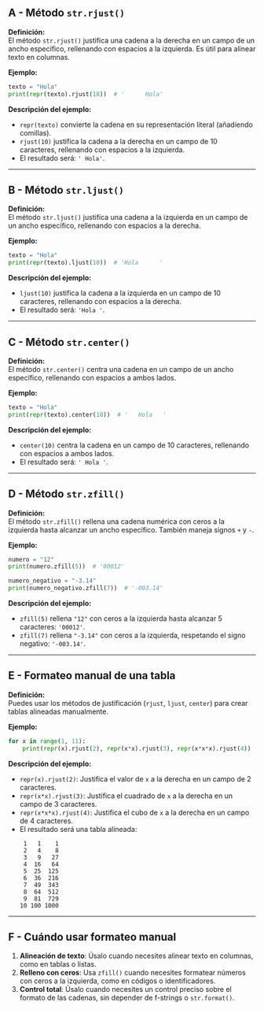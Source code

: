 ## A - Método `str.rjust()`

**Definición:**  
El método `str.rjust()` justifica una cadena a la derecha en un campo de un ancho específico, rellenando con espacios a la izquierda. Es útil para alinear texto en columnas.

**Ejemplo:**

```python
texto = "Hola"
print(repr(texto).rjust(10))  # '      Hola'
```

**Descripción del ejemplo:**

- `repr(texto)` convierte la cadena en su representación literal (añadiendo comillas).
- `rjust(10)` justifica la cadena a la derecha en un campo de 10 caracteres, rellenando con espacios a la izquierda.
- El resultado será: `' Hola'`.

---

## B - Método `str.ljust()`

**Definición:**  
El método `str.ljust()` justifica una cadena a la izquierda en un campo de un ancho específico, rellenando con espacios a la derecha.

**Ejemplo:**

```python
texto = "Hola"
print(repr(texto).ljust(10))  # 'Hola      '
```

**Descripción del ejemplo:**

- `ljust(10)` justifica la cadena a la izquierda en un campo de 10 caracteres, rellenando con espacios a la derecha.
- El resultado será: `'Hola '`.

---

## C - Método `str.center()`

**Definición:**  
El método `str.center()` centra una cadena en un campo de un ancho específico, rellenando con espacios a ambos lados.

**Ejemplo:**

```python
texto = "Hola"
print(repr(texto).center(10))  # '   Hola   '
```

**Descripción del ejemplo:**

- `center(10)` centra la cadena en un campo de 10 caracteres, rellenando con espacios a ambos lados.
- El resultado será: `' Hola '`.

---

## D - Método `str.zfill()`

**Definición:**  
El método `str.zfill()` rellena una cadena numérica con ceros a la izquierda hasta alcanzar un ancho específico. También maneja signos `+` y `-`.

**Ejemplo:**

```python
numero = "12"
print(numero.zfill(5))  # '00012'

numero_negativo = "-3.14"
print(numero_negativo.zfill(7))  # '-003.14'
```

**Descripción del ejemplo:**

- `zfill(5)` rellena `"12"` con ceros a la izquierda hasta alcanzar 5 caracteres: `'00012'`.
- `zfill(7)` rellena `"-3.14"` con ceros a la izquierda, respetando el signo negativo: `'-003.14'`.

---

## E - Formateo manual de una tabla

**Definición:**  
Puedes usar los métodos de justificación (`rjust`, `ljust`, `center`) para crear tablas alineadas manualmente.

**Ejemplo:**

```python
for x in range(1, 11):
    print(repr(x).rjust(2), repr(x*x).rjust(3), repr(x*x*x).rjust(4))
```

**Descripción del ejemplo:**

- `repr(x).rjust(2)`: Justifica el valor de `x` a la derecha en un campo de 2 caracteres.
- `repr(x*x).rjust(3)`: Justifica el cuadrado de `x` a la derecha en un campo de 3 caracteres.
- `repr(x*x*x).rjust(4)`: Justifica el cubo de `x` a la derecha en un campo de 4 caracteres.
- El resultado será una tabla alineada:
  ```
   1   1    1
   2   4    8
   3   9   27
   4  16   64
   5  25  125
   6  36  216
   7  49  343
   8  64  512
   9  81  729
  10 100 1000
  ```

---

## F - Cuándo usar formateo manual

1.  **Alineación de texto**: Úsalo cuando necesites alinear texto en columnas, como en tablas o listas.
2.  **Relleno con ceros**: Usa `zfill()` cuando necesites formatear números con ceros a la izquierda, como en códigos o identificadores.
3.  **Control total**: Úsalo cuando necesites un control preciso sobre el formato de las cadenas, sin depender de f-strings o `str.format()`.
